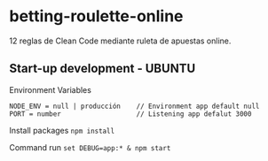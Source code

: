 # betting-roulette-online

12 reglas de Clean Code mediante ruleta de apuestas online.

## Start-up development - UBUNTU

Environment Variables
```
NODE_ENV = null | producción    // Environment app default null
PORT = number                   // Listening app defalut 3000
```

Install packages 
```npm install```

Command run
```set DEBUG=app:* & npm start```